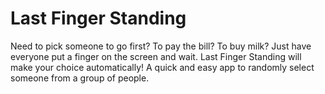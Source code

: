 # Last Finger Standing

Need to pick someone to go first? To pay the bill? To buy milk? Just have everyone put a finger on the screen and wait. Last Finger Standing will make your choice automatically! A quick and easy app to randomly select someone from a group of people.
